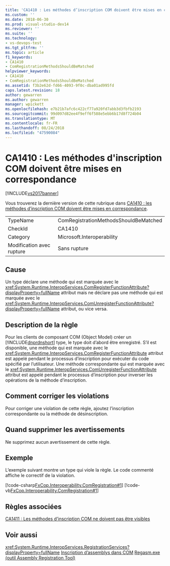 ```yaml
---
title: 'CA1410 : Les méthodes d’inscription COM doivent être mises en correspondance | Microsoft Docs'
ms.custom: ''
ms.date: 2018-06-30
ms.prod: visual-studio-dev14
ms.reviewer: ''
ms.suite: ''
ms.technology:
- vs-devops-test
ms.tgt_pltfrm: ''
ms.topic: article
f1_keywords:
- CA1410
- ComRegistrationMethodsShouldBeMatched
helpviewer_keywords:
- CA1410
- ComRegistrationMethodsShouldBeMatched
ms.assetid: f3b2e62d-fd66-4093-9f0c-dba01ad995fd
caps.latest.revision: 18
author: gewarren
ms.author: gewarren
manager: wpickett
ms.openlocfilehash: e7b21b7afc6c422cf77a920fd7abb3d3fbfb2193
ms.sourcegitcommit: 99d097d82ee4f9eff6f588e5ebb6b17d8f724b04
ms.translationtype: MT
ms.contentlocale: fr-FR
ms.lasthandoff: 08/24/2018
ms.locfileid: "47590084"
---
```

# <a name="ca1410-com-registration-methods-should-be-matched"></a>CA1410 : Les méthodes d'inscription COM doivent être mises en correspondance
[!INCLUDE[vs2017banner](../includes/vs2017banner.md)]

Vous trouverez la dernière version de cette rubrique dans [CA1410 : les méthodes d’inscription COM doivent être mises en correspondance](https://docs.microsoft.com/visualstudio/code-quality/ca1410-com-registration-methods-should-be-matched).

|||
|-|-|
|TypeName|ComRegistrationMethodsShouldBeMatched|
|CheckId|CA1410|
|Category|Microsoft.Interoperability|
|Modification avec rupture|Sans rupture|

## <a name="cause"></a>Cause
 Un type déclare une méthode qui est marquée avec le <xref:System.Runtime.InteropServices.ComRegisterFunctionAttribute?displayProperty=fullName> attribut mais ne déclare pas une méthode qui est marquée avec le <xref:System.Runtime.InteropServices.ComUnregisterFunctionAttribute?displayProperty=fullName> attribut, ou vice versa.

## <a name="rule-description"></a>Description de la règle
 Pour les clients de composant COM (Object Model) créer un [!INCLUDE[dnprdnshort](../includes/dnprdnshort-md.md)] type, le type doit d’abord être enregistré. S’il est disponible, une méthode qui est marquée avec le <xref:System.Runtime.InteropServices.ComRegisterFunctionAttribute> attribut est appelé pendant le processus d’inscription pour exécuter du code spécifié par l’utilisateur. Une méthode correspondante qui est marquée avec le <xref:System.Runtime.InteropServices.ComUnregisterFunctionAttribute> attribut est appelé pendant le processus d’inscription pour inverser les opérations de la méthode d’inscription.

## <a name="how-to-fix-violations"></a>Comment corriger les violations
 Pour corriger une violation de cette règle, ajoutez l’inscription correspondante ou la méthode de désinscription.

## <a name="when-to-suppress-warnings"></a>Quand supprimer les avertissements
 Ne supprimez aucun avertissement de cette règle.

## <a name="example"></a>Exemple
 L’exemple suivant montre un type qui viole la règle. Le code commenté affiche le correctif de la violation.

 [!code-csharp[FxCop.Interoperability.ComRegistration#1](../snippets/csharp/VS_Snippets_CodeAnalysis/FxCop.Interoperability.ComRegistration/cs/FxCop.Interoperability.ComRegistration.cs#1)]
 [!code-vb[FxCop.Interoperability.ComRegistration#1](../snippets/visualbasic/VS_Snippets_CodeAnalysis/FxCop.Interoperability.ComRegistration/vb/FxCop.Interoperability.ComRegistration.vb#1)]

## <a name="related-rules"></a>Règles associées
 [CA1411 : Les méthodes d’inscription COM ne doivent pas être visibles](../code-quality/ca1411-com-registration-methods-should-not-be-visible.md)

## <a name="see-also"></a>Voir aussi
 <xref:System.Runtime.InteropServices.RegistrationServices?displayProperty=fullName> [Inscription d’assemblys dans COM](http://msdn.microsoft.com/library/87925795-a3ae-4833-b138-125413478551) [Regasm.exe (outil Assembly Registration Tool)](http://msdn.microsoft.com/library/e190e342-36ef-4651-a0b4-0e8c2c0281cb)



